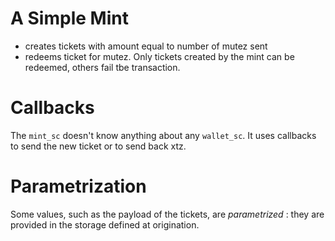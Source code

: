 # A Simple Mint
- creates tickets with amount equal to number of mutez sent
- redeems ticket for mutez. Only tickets created by the mint can be redeemed, others fail tbe transaction.

# Callbacks
The `mint_sc` doesn't know anything about any `wallet_sc`. It uses callbacks to send the new ticket or to send back xtz.

# Parametrization
Some values, such as the payload of the tickets, are *parametrized* : they are provided in the storage defined at origination.

